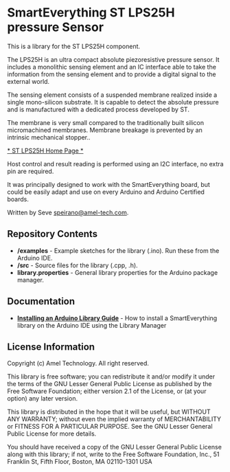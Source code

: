 SmartEverything ST LPS25H  pressure Sensor
=============================================================

This is a library for the ST LPS25H component.

The LPS25H is an ultra compact absolute piezoresistive pressure sensor.
It includes a monolithic sensing element and an IC interface able to take the information 
from the sensing element and to provide a digital signal to the external world.

The sensing element consists of a suspended membrane realized inside a single mono-silicon substrate. 
It is capable to detect the absolute pressure and is manufactured with a dedicated process developed by ST.

The membrane is very small compared to the traditionally built silicon micromachined membranes. 
Membrane breakage is prevented by an intrinsic mechanical stopper..


[* ST LPS25H Home Page *](http://www.stmicroelectronics.com.cn/web/catalog/sense_power/FM89/SC1316/PF255230)

Host control and result reading is performed using an I2C interface, no extra pin are required.

It was principally designed to work with the SmartEverything board, but could
be easily adapt and use on every Arduino and Arduino Certified boards.

Written by Seve <speirano@amel-tech.com>.

Repository Contents
-------------------

* **/examples** - Example sketches for the library (.ino). Run these from the Arduino IDE. 
* **/src** - Source files for the library (.cpp, .h).
* **library.properties** - General library properties for the Arduino package manager.

Documentation
--------------

* **[Installing an Arduino Library Guide](http://www.arduino.cc/en/Guide/Libraries#toc3)** - How to install a SmartEverything library on the Arduino IDE using the Library Manager


License Information
-------------------

Copyright (c) Amel Technology. All right reserved.

This library is free software; you can redistribute it and/or
modify it under the terms of the GNU Lesser General Public
License as published by the Free Software Foundation; either
version 2.1 of the License, or (at your option) any later version.

This library is distributed in the hope that it will be useful,
but WITHOUT ANY WARRANTY; without even the implied warranty of
MERCHANTABILITY or FITNESS FOR A PARTICULAR PURPOSE. See the GNU
Lesser General Public License for more details.

You should have received a copy of the GNU Lesser General Public
License along with this library; if not, write to the Free Software
Foundation, Inc., 51 Franklin St, Fifth Floor, Boston, MA 02110-1301 USA
